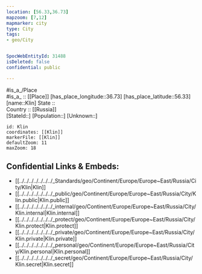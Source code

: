 ```yaml
---
location: [56.33,36.73] 
mapzoom: [7,12] 
mapmarker: city 
type: City
tags:
- geo/City


SpocWebEntityId: 31488
isDeleted: false
confidential: public

---
```

#is_a_/Place  
#is_a_ :: [[Place]] 
[has_place_longitude::36.73] 
[has_place_latitude::56.33] 
[name::Klin] 
State ::  
Country :: [[Russia]]  
[StateId::] 
[Population::] 
[Unknown::] 


```leaflet
id: Klin
coordinates: [[Klin]] 
markerFile: [[Klin]] 
defaultZoom: 11 
maxZoom: 18
```


## Confidential Links & Embeds: 
- [[../../../../../../../_Standards/geo/Continent/Europe/Europe~East/Russia/City/Klin|Klin]] 
- [[../../../../../../../_public/geo/Continent/Europe/Europe~East/Russia/City/Klin.public|Klin.public]] 
- [[../../../../../../../_internal/geo/Continent/Europe/Europe~East/Russia/City/Klin.internal|Klin.internal]] 
- [[../../../../../../../_protect/geo/Continent/Europe/Europe~East/Russia/City/Klin.protect|Klin.protect]] 
- [[../../../../../../../_private/geo/Continent/Europe/Europe~East/Russia/City/Klin.private|Klin.private]] 
- [[../../../../../../../_personal/geo/Continent/Europe/Europe~East/Russia/City/Klin.personal|Klin.personal]] 
- [[../../../../../../../_secret/geo/Continent/Europe/Europe~East/Russia/City/Klin.secret|Klin.secret]] 
